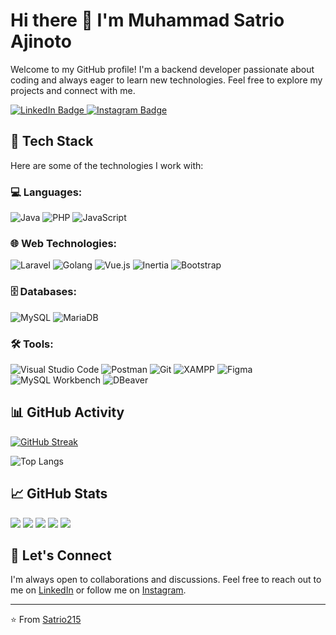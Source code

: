 # Hi there 👋 I'm Muhammad Satrio Ajinoto

Welcome to my GitHub profile! I'm a backend developer passionate about coding and always eager to learn new technologies. Feel free to explore my projects and connect with me.

<div id="badges">
  <a href="https://www.linkedin.com/in/muhammad-satrio-ajinoto-4a9a3b231/">
    <img src="https://img.shields.io/badge/LinkedIn-blue?style=for-the-badge&logo=linkedin&logoColor=white" alt="LinkedIn Badge"/>
  </a>
  <a href="https://www.instagram.com/mhsatrioa/">
    <img src="https://img.shields.io/badge/Instagram-red?style=for-the-badge&logo=instagram&logoColor=white" alt="Instagram Badge"/>
  </a>
</div>

## 🚀 Tech Stack

Here are some of the technologies I work with:

### 💻 Languages:
![Java](https://img.shields.io/badge/-Java-007396?style=flat-square&logo=java&logoColor=white)
![PHP](https://img.shields.io/badge/-PHP-777BB4?style=flat-square&logo=php&logoColor=white)
![JavaScript](https://img.shields.io/badge/-JavaScript-F7DF1E?style=flat-square&logo=javascript&logoColor=black)

### 🌐 Web Technologies:
![Laravel](https://img.shields.io/badge/-Laravel-E14D43?style=flat-square&logo=laravel&logoColor=white)
![Golang](https://img.shields.io/badge/-Golang-00ADD8?style=flat-square&logo=go&logoColor=white)
![Vue.js](https://img.shields.io/badge/-Vue.js-4FC08D?style=flat-square&logo=vue.js&logoColor=white)
![Inertia](https://img.shields.io/badge/-Inertia.js-000000?style=flat-square&logo=inertia&logoColor=white)
![Bootstrap](https://img.shields.io/badge/-Bootstrap-7952B3?style=flat-square&logo=bootstrap&logoColor=white)

### 🗄️ Databases:
![MySQL](https://img.shields.io/badge/-MySQL-4479A1?style=flat-square&logo=mysql&logoColor=white)
![MariaDB](https://img.shields.io/badge/-MariaDB-003545?style=flat-square&logo=mariadb&logoColor=white)

### 🛠️ Tools:
![Visual Studio Code](https://img.shields.io/badge/-VS%20Code-007ACC?style=flat-square&logo=visual-studio-code&logoColor=white)
![Postman](https://img.shields.io/badge/-Postman-FF6C37?style=flat-square&logo=postman&logoColor=white)
![Git](https://img.shields.io/badge/-Git-F05032?style=flat-square&logo=git&logoColor=white)
![XAMPP](https://img.shields.io/badge/-XAMPP-FB7A24?style=flat-square&logo=xampp&logoColor=white)
![Figma](https://img.shields.io/badge/-Figma-F24E1E?style=flat-square&logo=figma&logoColor=white)
![MySQL Workbench](https://img.shields.io/badge/-MySQL%20Workbench-4479A1?style=flat-square&logo=mysql&logoColor=white)
![DBeaver](https://img.shields.io/badge/-DBeaver-372923?style=flat-square&logo=dbeaver&logoColor=white)

## 📊 GitHub Activity

[![GitHub Streak](https://github-readme-streak-stats.herokuapp.com/?user=Satrio215&theme=dark)](https://git.io/streak-stats)

![Top Langs](https://github-readme-stats.vercel.app/api/top-langs/?username=Satrio215&theme=dark)

## 📈 GitHub Stats

[![](http://github-profile-summary-cards.vercel.app/api/cards/profile-details?username=Satrio215&theme=dark)](https://github.com/Satrio215)
[![](http://github-profile-summary-cards.vercel.app/api/cards/repos-per-language?username=Satrio215&theme=dark)](https://github.com/Satrio215)
[![](http://github-profile-summary-cards.vercel.app/api/cards/most-commit-language?username=Satrio215&theme=dark)](https://github.com/Satrio215)
[![](http://github-profile-summary-cards.vercel.app/api/cards/stats?username=Satrio215&theme=dark)](https://github.com/Satrio215)
[![](http://github-profile-summary-cards.vercel.app/api/cards/productive-time?username=Satrio215&theme=dark)](https://github.com/Satrio215)

## 🤝 Let's Connect

I'm always open to collaborations and discussions. Feel free to reach out to me on [LinkedIn](https://www.linkedin.com/in/muhammad-satrio-ajinoto-4a9a3b231/) or follow me on [Instagram](https://www.instagram.com/mhsatrioa/).

---

⭐️ From [Satrio215](https://github.com/Satrio215)

